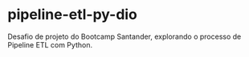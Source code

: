 # pipeline-etl-py-dio
Desafio de projeto do Bootcamp Santander, explorando o processo de Pipeline ETL com Python.
